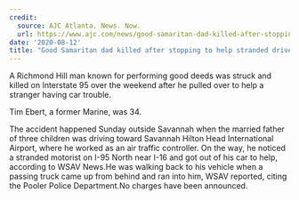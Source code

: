 ```yaml
---
credit:
  source: AJC Atlanta. News. Now.
  url: https://www.ajc.com/news/good-samaritan-dad-killed-after-stopping-to-help-stranded-driver/FUTPPSCUVJFGVCUD7B42ELRALM/
date: '2020-08-12'
title: "Good Samaritan dad killed after stopping to help stranded driver"
---
```

A Richmond Hill man known for performing good deeds was struck and killed on Interstate 95 over the weekend after he pulled over to help a stranger having car trouble.

Tim Ebert, a former Marine, was 34.

The accident happened Sunday outside Savannah when the married father of three children was driving toward Savannah Hilton Head International Airport, where he worked as an air traffic controller. On the way, he noticed a stranded motorist on I-95 North near I-16 and got out of his car to help, according to WSAV News.He was walking back to his vehicle when a passing truck came up from behind and ran into him, WSAV reported, citing the Pooler Police Department.No charges have been announced.
